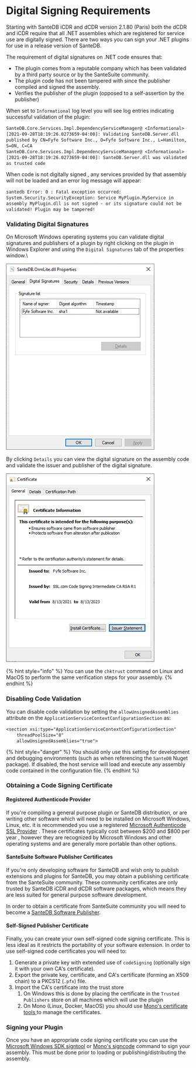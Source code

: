 # Digital Signing Requirements

Starting with SanteDB iCDR and dCDR version 2.1.80 (Paris) both the dCDR and iCDR require that all .NET assemblies which are registered for service use are digitally signed. There are two ways you can sign your .NET plugins for use in a release version of SanteDB.

The requirement of digital signatures on .NET code ensures that:

* The plugin comes from a reputable company which has been validated by a third party source or by the SanteSuite community.
* The plugin code has not been tampered with since the publisher compiled and signed the assembly.
* Verifies the publisher of the plugin (opposed to a self-assertion by the publisher)

When set to `Informational` log level you will see log entries indicating successful validation of the plugin:

```
SanteDB.Core.Services.Impl.DependencyServiceManager@ <Informational> [2021-09-28T18:19:26.0273659-04:00]: Validating SanteDB.Server.dll published by CN=Fyfe Software Inc., O=Fyfe Software Inc., L=Hamilton, S=ON, C=CA
SanteDB.Core.Services.Impl.DependencyServiceManager@ <Informational> [2021-09-28T18:19:26.0273659-04:00]: SanteDB.Server.dll was validated as trusted code
```

When code is not digitally signed , any services provided by that assembly will not be loaded and an error log message will appear:

```
santedb Error: 0 : Fatal exception occurred: System.Security.SecurityException: Service MyPlugin.MyService in assembly MyPlugin.dll is not signed - or its signature could not be validated! Plugin may be tampered!
```

### Validating Digital Signatures

On Microsoft Windows operating systems you can validate digital signatures and publishers of a plugin by right clicking on the plugin in Windows Explorer and using the `Digital Signatures` tab of the properties window.\


![Viewing Digital Signatures](<../../.gitbook/assets/image (396).png>)

By clicking `Details` you can view the digital signature on the assembly code and validate the issuer and publisher of the digital signature.&#x20;

![Certificate Details](<../../.gitbook/assets/image (620).png>)

{% hint style="info" %}
You can use the `chktrust` command on Linux and MacOS to perform the same verification steps for your assembly.
{% endhint %}

### Disabling Code Validation

You can disable code validation by setting the `allowUnsignedAssemblies` attribute on the `ApplicationServiceContextConfigurationSection` as:

```markup
<section xsi:type="ApplicationServiceContextConfigurationSection"
    threadPoolSize="8"
    allowUnsignedAssemblies="true">
```

{% hint style="danger" %}
You should only use this setting for development and debugging environments (such as when referencing the `SanteDB` Nuget package). If disabled, the host service will load and execute any assembly code contained in the configuration file.
{% endhint %}

### Obtaining a Code Signing Certificate

#### Registered Authenticode Provider

If you're compiling a general purpose plugin or SanteDB distribution, or are writing other software which will need to be installed on Microsoft Windows, Linux, etc. it is recommended you use a registered [Microsoft Authenticode SSL Provider](https://docs.microsoft.com/en-us/windows-hardware/drivers/install/authenticode) . These certificates typically cost between $200 and $800 per year , however they are recognized by Microsoft Windows and other operating systems and are generally more portable than other options.

#### SanteSuite Software Publisher Certificates

If you're only developing software for SanteDB and wish only to publish extensions and plugins for SanteDB, you may obtain a publishing certificate from the SanteSuite community. These community certificates are only trusted by SanteDB iCDR and dCDR software packages, which means they are less suited for general purpose software development.

In order to obtain a certificate from SanteSuite community you will need to become a [SanteDB Software Publisher](../santedb-software-publishers.md).&#x20;

#### Self-Signed Publisher Certificate

Finally, you can create your own self-signed code signing certificate. This is less ideal as it restricts the portability of your software extension. In order to use self-signed code certificates you will need to:

1. Generate a private key with extended use of `codeSigning` (optionally sign it with your own CA's certificate).
2. Export the private key, certificate, and CA's certificate (forming an X509 chain) to a PKCS12 (`.pfx`) file.
3. Import the CA's certificate into the trust store
   1. On Windows this is done by placing the certificate in the `Trusted Publishers` store on all machines which will use the plugin
   2. On Mono (Linux, Docker, MacOS) you should use [Mono's certificate tools ](https://www.mono-project.com/docs/faq/security/)to manage the certificates.

### Signing your Plugin

Once you have an appropriate code signing certificate you can use the [Microsoft Windows SDK signtool](https://docs.microsoft.com/en-us/dotnet/framework/tools/signtool-exe) or [Mono's signcode](https://www.mankier.com/1/signcode) command to sign your assembly. This must be done prior to loading or publishing/distributing the assembly.
